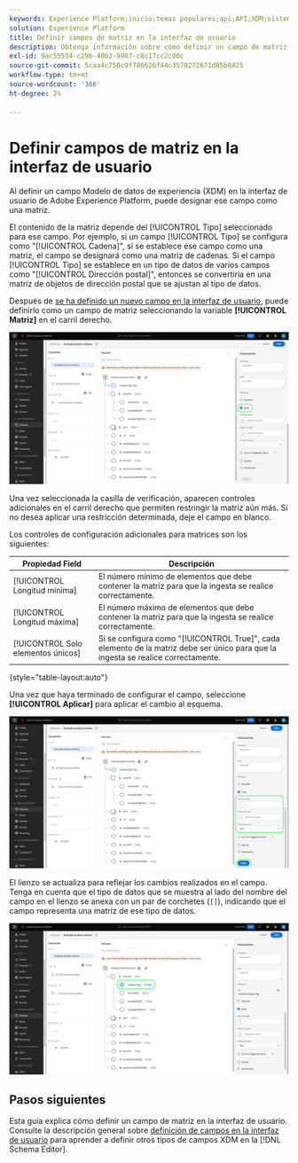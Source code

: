 ```yaml
---
keywords: Experience Platform;inicio;temas populares;api;API;XDM;sistema XDM;modelo de datos de experiencia;modelo de datos;ui;espacio de trabajo;matriz;campo
solution: Experience Platform
title: Definir campos de matriz en la interfaz de usuario
description: Obtenga información sobre cómo definir un campo de matriz en la interfaz de usuario del Experience Platform.
exl-id: 9ac55554-c29b-40b2-9987-c8c17cc2c00c
source-git-commit: 5caa4c750c9f786626f44c3578272671d85b8425
workflow-type: tm+mt
source-wordcount: '366'
ht-degree: 2%

---
```


# Definir campos de matriz en la interfaz de usuario

Al definir un campo Modelo de datos de experiencia (XDM) en la interfaz de usuario de Adobe Experience Platform, puede designar ese campo como una matriz.

El contenido de la matriz depende del [!UICONTROL Tipo] seleccionado para ese campo. Por ejemplo, si un campo [!UICONTROL Tipo] se configura como &quot;[!UICONTROL Cadena]&quot;, si se establece ese campo como una matriz, el campo se designará como una matriz de cadenas. Si el campo [!UICONTROL Tipo] se establece en un tipo de datos de varios campos como &quot;[!UICONTROL Dirección postal]&quot;, entonces se convertiría en una matriz de objetos de dirección postal que se ajustan al tipo de datos.

Después de [se ha definido un nuevo campo en la interfaz de usuario](./overview.md#define), puede definirlo como un campo de matriz seleccionando la variable **[!UICONTROL Matriz]** en el carril derecho.

![](../../images/ui/fields/special/array.png)

Una vez seleccionada la casilla de verificación, aparecen controles adicionales en el carril derecho que permiten restringir la matriz aún más. Si no desea aplicar una restricción determinada, deje el campo en blanco.

Los controles de configuración adicionales para matrices son los siguientes:

| Propiedad Field | Descripción |
| --- | --- |
| [!UICONTROL Longitud mínima] | El número mínimo de elementos que debe contener la matriz para que la ingesta se realice correctamente. |
| [!UICONTROL Longitud máxima] | El número máximo de elementos que debe contener la matriz para que la ingesta se realice correctamente. |
| [!UICONTROL Solo elementos únicos] | Si se configura como &quot;[!UICONTROL True]&quot;, cada elemento de la matriz debe ser único para que la ingesta se realice correctamente. |

{style=&quot;table-layout:auto&quot;}

Una vez que haya terminado de configurar el campo, seleccione **[!UICONTROL Aplicar]** para aplicar el cambio al esquema.

![](../../images/ui/fields/special/array-config.png)

El lienzo se actualiza para reflejar los cambios realizados en el campo. Tenga en cuenta que el tipo de datos que se muestra al lado del nombre del campo en el lienzo se anexa con un par de corchetes (`[]`), indicando que el campo representa una matriz de ese tipo de datos.

![](../../images/ui/fields/special/array-applied.png)

## Pasos siguientes

Esta guía explica cómo definir un campo de matriz en la interfaz de usuario. Consulte la descripción general sobre [definición de campos en la interfaz de usuario](./overview.md#special) para aprender a definir otros tipos de campos XDM en la [!DNL Schema Editor].

